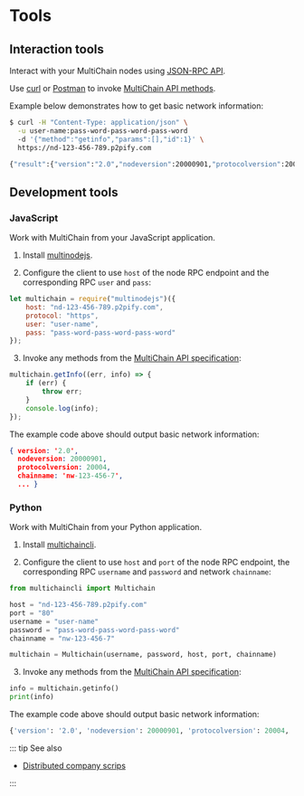 # Tools

## Interaction tools

Interact with your MultiChain nodes using [JSON-RPC API](https://www.multichain.com/developers/json-rpc-api/).

Use [curl](https://curl.haxx.se) or [Postman](https://www.getpostman.com) to invoke [MultiChain API methods](https://www.multichain.com/developers/json-rpc-api/).

Example below demonstrates how to get basic network information:

``` sh
$ curl -H "Content-Type: application/json" \
  -u user-name:pass-word-pass-word-pass-word
  -d '{"method":"getinfo","params":[],"id":1}' \
  https://nd-123-456-789.p2pify.com

{"result":{"version":"2.0","nodeversion":20000901,"protocolversion":20004,"chainname":"nw-123-456-7", ...}
```

## Development tools

### JavaScript

Work with MultiChain from your JavaScript application.

1. Install [multinodejs](https://github.com/sdec-brasil/multinodejs).

2. Configure the client to use `host` of the node RPC endpoint and the corresponding RPC `user` and `pass`:

``` js
let multichain = require("multinodejs")({
    host: "nd-123-456-789.p2pify.com",
    protocol: "https",
    user: "user-name",
    pass: "pass-word-pass-word-pass-word"
});
```

3. Invoke any methods from the [MultiChain API specification](http://www.multichain.com/developers/json-rpc-api/):

``` js
multichain.getInfo((err, info) => {
    if (err) {
        throw err;
    }
    console.log(info);
});
```

The example code above should output basic network information:

``` json
{ version: '2.0',
  nodeversion: 20000901,
  protocolversion: 20004,
  chainname: 'nw-123-456-7',
  ... }
```

### Python

Work with MultiChain from your Python application.

1. Install [multichaincli](https://github.com/chainstack/multichaincli).

2. Configure the client to use `host` and `port` of the node RPC endpoint, the corresponding RPC `username` and `password` and network `chainname`:

``` python
from multichaincli import Multichain

host = "nd-123-456-789.p2pify.com"
port = "80"
username = "user-name"
password = "pass-word-pass-word-pass-word"
chainname = "nw-123-456-7"

multichain = Multichain(username, password, host, port, chainname)
```

3. Invoke any methods from the [MultiChain API specification](http://www.multichain.com/developers/json-rpc-api/):

``` python
info = multichain.getinfo()
print(info)
```

The example code above should output basic network information:

``` python
{'version': '2.0', 'nodeversion': 20000901, 'protocolversion': 20004, 'chainname': 'nw-123-456-7', ... }
```

::: tip See also

* [Distributed company scrips](/tutorials/multichain/distributed-company-scrips)

:::
